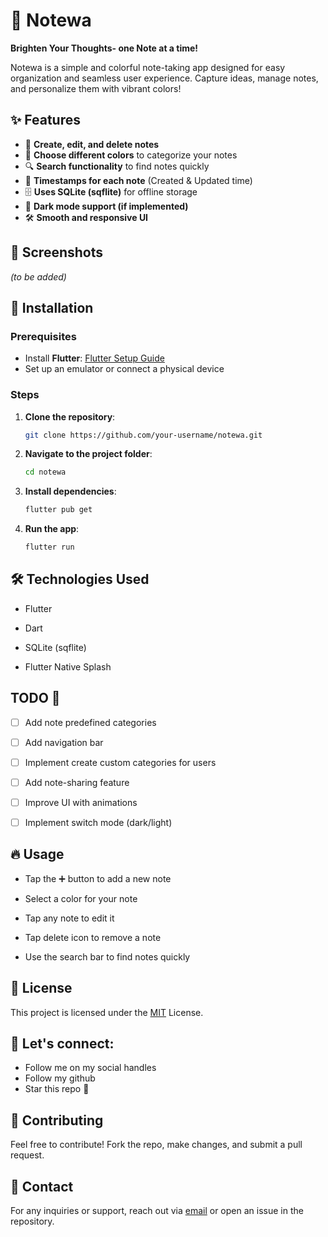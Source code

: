 # 📒 Notewa

**Brighten Your Thoughts- one Note at a time!**  

Notewa is a simple and colorful note-taking app designed for easy organization and seamless user experience. Capture ideas, manage notes, and personalize them with vibrant colors!  

## ✨ Features  

- 📝 **Create, edit, and delete notes**  
- 🎨 **Choose different colors** to categorize your notes  
- 🔍 **Search functionality** to find notes quickly  
- 📅 **Timestamps for each note** (Created & Updated time)  
- 🗄️ **Uses SQLite (sqflite)** for offline storage  
- 🌙 **Dark mode support (if implemented)**  
- 🛠️ **Smooth and responsive UI**  

## 📱 Screenshots  

_(to be added)_

## 🚀 Installation  

### Prerequisites  
- Install **Flutter**: [Flutter Setup Guide](https://flutter.dev/docs/get-started/install) 
- Set up an emulator or connect a physical device  

### Steps  
1. **Clone the repository**:  
   ```sh
   git clone https://github.com/your-username/notewa.git

2. **Navigate to the project folder**:
    ```sh
    cd notewa

3. **Install dependencies**:
    ```sh
    flutter pub get

4. **Run the app**:
    ```sh
    flutter run

## 🛠️ Technologies Used

- Flutter

- Dart

- SQLite (sqflite)

- Flutter Native Splash


## TODO 📝  
- [ ] Add note predefined categories
- [ ] Add navigation bar
- [ ] Implement create custom categories for users
- [ ] Add note-sharing feature  
- [ ] Improve UI with animations  
- [ ] Implement switch mode (dark/light)  


## 🔥 Usage
- Tap the ➕ button to add a new note

- Select a color for your note

- Tap any note to edit it

- Tap delete icon to remove a note

- Use the search bar to find notes quickly


## 📜 License
This project is licensed under the [MIT](https://github.com/dyagee/notewa/blob/main/LICENSE) License.


## 🌟 Let's connect:
- Follow me on my social handles
- Follow my github
- Star this repo 🚀

## 🤝 Contributing

Feel free to contribute! Fork the repo, make changes, and submit a pull request.


## 📩 Contact

For any inquiries or support, reach out via [email](ageeaondo45@gmail.com) or open an issue in the repository.
